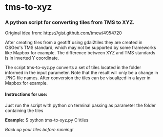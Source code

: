 # tms-to-xyz
<h3> A python script for converting tiles from TMS to XYZ. </h3>

Original idea from: https://gist.github.com/tmcw/4954720

After creating tiles from a geotiff using gdal2tiles they are created in OSGeo's TMS standard, which may not be supported by some frameworks like Mapbox for example. The difference between XYZ and TMS standards is in inverted Y coordinate.

The script tms-to-xyz.py converts a set of tiles located in the folder informed in the input parameter. Note that the result will only be a change in .PNG file names. After conversion the tiles can be visualized in a layer in Mapbox for example.

<h4> Instructions for use: </h4>

Just run the script with python on terminal passing as parameter the folder containing the tiles

<b>Example:</b>  $ python tms-to-xyz.py C:\tiles 

<i> Back up your tiles before running! </i>

